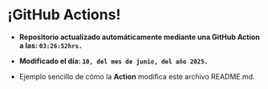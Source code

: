 # ¡GitHub Actions!
* **Repositorio actualizado automáticamente mediante una GitHub Action a las: `03:26:52hrs.`**
* **Modificado el día: `10, del mes de junio, del año 2025.`**

* Ejemplo sencillo de cómo la **Action** modifica este archivo README.md.
